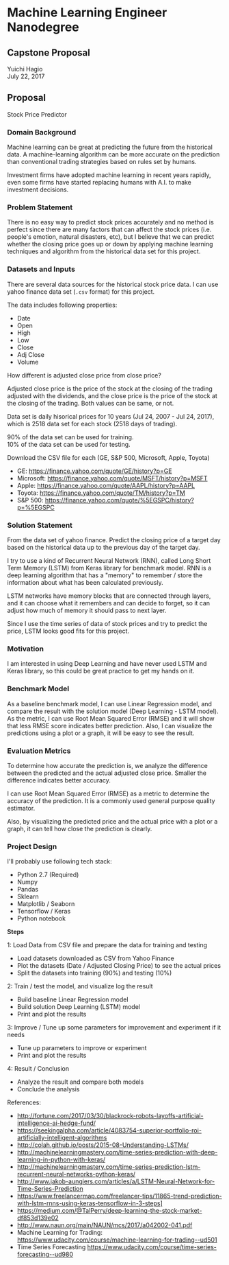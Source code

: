 # Machine Learning Engineer Nanodegree
## Capstone Proposal
Yuichi Hagio  
July 22, 2017

## Proposal

Stock Price Predictor

### Domain Background

Machine learning can be great at predicting the future from the historical data. 
A machine-learning algorithm can be more accurate on the prediction 
than conventional trading strategies based on rules set by humans.

Investment firms have adopted machine learning in recent years rapidly, 
even some firms have started replacing humans with A.I. to make investment decisions.


### Problem Statement

There is no easy way to predict stock prices accurately 
and no method is perfect since there are many factors
that can affect the stock prices (i.e. people's emotion, natural disasters, etc), 
but I believe that we can predict whether the closing price goes up or down by applying machine learning techniques and algorithm from the historical data set for this project. 

### Datasets and Inputs

There are several data sources for the historical stock price data.
I can use yahoo finance data set (`.csv` format) for this project.

The data includes following properties:

- Date
- Open
- High
- Low
- Close
- Adj Close
- Volume

How different is adjusted close price from close price?

Adjusted close price is the price of the stock at the closing of the trading adjusted with the dividends, and the close price is the price of the stock at the closing of the trading. Both values can be same, or not.

Data set is daily hisorical prices for 10 years (Jul 24, 2007 - Jul 24, 2017),
which is 2518 data set for each stock (2518 days of trading).

90% of the data set can be used for training.<br />
10% of the data set can be used for testing.

Download the CSV file for each (GE, S&P 500, Microsoft, Apple, Toyota)

- GE: https://finance.yahoo.com/quote/GE/history?p=GE
- Microsoft: https://finance.yahoo.com/quote/MSFT/history?p=MSFT
- Apple: https://finance.yahoo.com/quote/AAPL/history?p=AAPL
- Toyota: https://finance.yahoo.com/quote/TM/history?p=TM
- S&P 500: https://finance.yahoo.com/quote/%5EGSPC/history?p=%5EGSPC

### Solution Statement

From the data set of yahoo finance. Predict the closing price of a target day based on the 
historical data up to the previous day of the target day.

I try to use a kind of Recurrent Neural Network (RNN), called Long Short Term Memory (LSTM) from Keras library for benchmark model. RNN is a deep learning algorithm that has a "memory"
to remember / store the information about what has been calculated previously.

LSTM networks have memory blocks that are connected through layers, and it can choose what it remembers and can decide to forget, so it can adjust how much of memory it should pass to next layer.

Since I use the time series of data of stock prices and try to predict the price,
LSTM looks good fits for this project.

### Motivation

I am interested in using Deep Learning and have never used LSTM and Keras library, so
this could be great practice to get my hands on it.

### Benchmark Model

As a baseline benchmark model, I can use Linear Regression model, and compare the result with
the solution model (Deep Learning - LSTM model). As the metric, I can use Root Mean Squared Error (RMSE) and it will show that less RMSE score indicates better prediction. Also, I can visualize the predictions using a plot or a graph, 
it will be easy to see the result.


### Evaluation Metrics

To determine how accurate the prediction is, we analyze the difference between 
the predicted and the actual adjusted close price. Smaller the difference indicates better 
accuracy. 

I can use Root Mean Squared Error (RMSE) 
as a metric to determine the accuracy of the prediction. 
It is a commonly used general purpose quality estimator.

Also, by visualizing the predicted price and the actual price with a plot or a graph, it can tell how close the 
prediction is clearly.


### Project Design

I'll probably use following tech stack:
- Python 2.7 (Required)
- Numpy
- Pandas
- Sklearn
- Matplotlib / Seaborn
- Tensorflow / Keras
- Python notebook

**Steps**

1: Load Data from CSV file and prepare the data for training and testing

- Load datasets downloaded as CSV from Yahoo Finance
- Plot the datasets (Date / Adjusted Closing Price) to see the actual prices
- Split the datasets into training (90%) and testing (10%)

2: Train / test the model, and visualize log the result

- Build baseline Linear Regression model
- Build solution Deep Learning (LSTM) model
- Print and plot the results

3: Improve / Tune up some parameters for improvement and experiment if it needs

- Tune up parameters to improve or experiment
- Print and plot the results

4: Result / Conclusion

- Analyze the result and compare both models
- Conclude the analysis


References:

- http://fortune.com/2017/03/30/blackrock-robots-layoffs-artificial-intelligence-ai-hedge-fund/
- https://seekingalpha.com/article/4083754-superior-portfolio-roi-artificially-intelligent-algorithms
- http://colah.github.io/posts/2015-08-Understanding-LSTMs/
- http://machinelearningmastery.com/time-series-prediction-with-deep-learning-in-python-with-keras/
- http://machinelearningmastery.com/time-series-prediction-lstm-recurrent-neural-networks-python-keras/
- http://www.jakob-aungiers.com/articles/a/LSTM-Neural-Network-for-Time-Series-Prediction
- https://www.freelancermap.com/freelancer-tips/11865-trend-prediction-with-lstm-rnns-using-keras-tensorflow-in-3-steps]
- https://medium.com/@TalPerry/deep-learning-the-stock-market-df853d139e02
- http://www.naun.org/main/NAUN/mcs/2017/a042002-041.pdf
- Machine Learning for Trading: https://www.udacity.com/course/machine-learning-for-trading--ud501
- Time Series Forecasting https://www.udacity.com/course/time-series-forecasting--ud980